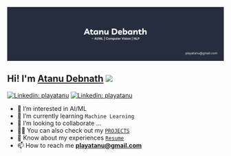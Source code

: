 <img align="center" alt="Coding" style=" object-fit: cover;"  src="https://github.com/playatanu/playatanu/blob/main/atanu_debnath.png?raw=true">

<h2>Hi! I'm <a href="https://playatanu.github.io">Atanu Debnath</a> <img src="https://media.giphy.com/media/mGcNjsfWAjY5AEZNw6/giphy.gif" width="50"></h2>

[![Linkedin: playatanu](https://img.shields.io/badge/-playatanu-blue?style=flat-square&logo=Linkedin&logoColor=white&link=https://www.linkedin.com/in/playatanu/)](https://www.linkedin.com/in/playatanu/)
[![Linkedin: playatanu](https://img.shields.io/badge/-playatanu-white?style=flat-square&logo=Youtube&logoColor=red&link=https://www.youtube.com/@playatanu/)](https://www.youtube.com/@playatanu/)






<!-- 
![](https://komarev.com/ghpvc/?username=playatanu&color=blueviolet&label=Profile+Views)
[![Twitter: playatanu](https://img.shields.io/badge/-playatanu-black?style=flat-square&logo=x&logoColor=white&link=https://www.twitter.com/playatanu/)](https://www.twitter.com/playatanu/) -->

- 👀 I’m interested in AI/ML
- 🌱 I’m currently learning `Machine Learning`
- 💞️ I’m looking to collaborate ...
- 👨‍💻 You can also check out my [`PROJECTS`](https://github.com/playatanu/)
- 📄 Know about my experiences [`Resume`](https://resumelink.com)
- 📫 How to reach me **playatanu@gmail.com**



